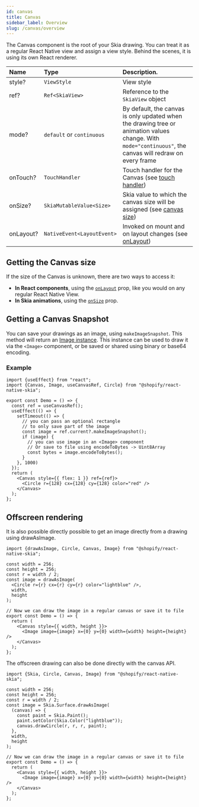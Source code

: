 ```yaml
---
id: canvas
title: Canvas
sidebar_label: Overview
slug: /canvas/overview
---
```


The Canvas component is the root of your Skia drawing.
You can treat it as a regular React Native view and assign a view style.
Behind the scenes, it is using its own React renderer.

| Name | Type     |  Description.    |
|:-----|:---------|:-----------------|
| style?   | `ViewStyle` | View style |
| ref?   | `Ref<SkiaView>` | Reference to the `SkiaView` object |
| mode?   | `default` or `continuous` | By default, the canvas is only updated when the drawing tree or animation values change. With `mode="continuous"`, the canvas will redraw on every frame |
| onTouch?    | `TouchHandler` | Touch handler for the Canvas (see [touch handler](/docs/animations/touch-events#usetouchhandler)) |
| onSize? | `SkiaMutableValue<Size>` | Skia value to which the canvas size will be assigned  (see [canvas size](/docs/animations/values#canvas-size)) |
| onLayout? | `NativeEvent<LayoutEvent>` | Invoked on mount and on layout changes (see [onLayout](https://reactnative.dev/docs/view#onlayout)) |

## Getting the Canvas size

If the size of the Canvas is unknown, there are two ways to access it:
  * **In React components**, using the [`onLayout`](https://reactnative.dev/docs/view#onlayout) prop, like you would on any regular React Native View. 
  * **In Skia animations**, using the [`onSize`](/docs/animations/values#canvas-size) prop.

## Getting a Canvas Snapshot

You can save your drawings as an image, using `makeImageSnapshot`. This method will return an [Image instance](/docs/images#instance-methods). This instance can be used to draw it via the `<Image>` component, or be saved or shared using binary or base64 encoding.

### Example

```tsx twoslash
import {useEffect} from "react";
import {Canvas, Image, useCanvasRef, Circle} from "@shopify/react-native-skia";

export const Demo = () => {
  const ref = useCanvasRef();
  useEffect(() => {
    setTimeout(() => {
      // you can pass an optional rectangle
      // to only save part of the image
      const image = ref.current?.makeImageSnapshot();
      if (image) {
        // you can use image in an <Image> component
        // Or save to file using encodeToBytes -> Uint8Array
        const bytes = image.encodeToBytes();
      }
    }, 1000)
  });
  return (
    <Canvas style={{ flex: 1 }} ref={ref}>
      <Circle r={128} cx={128} cy={128} color="red" />
    </Canvas>
  );
};
```

## Offscreen rendering

It is also possible directly possible to get an image directly from a drawing using drawAsImage.

```tsx twoslash
import {drawAsImage, Circle, Canvas, Image} from "@shopify/react-native-skia";

const width = 256;
const height = 256;
const r = width / 2;
const image = drawAsImage(
  <Circle r={r} cx={r} cy={r} color="lightblue" />,
  width,
  height
);

// Now we can draw the image in a regular canvas or save it to file
export const Demo = () => {
  return (
    <Canvas style={{ width, height }}>
      <Image image={image} x={0} y={0} width={width} height={height} />
    </Canvas>
  );
};
```

The offscreen drawing can also be done directly with the canvas API.

```tsx twoslash
import {Skia, Circle, Canvas, Image} from "@shopify/react-native-skia";

const width = 256;
const height = 256;
const r = width / 2;
const image = Skia.Surface.drawAsImage(
  (canvas) => {
    const paint = Skia.Paint();
    paint.setColor(Skia.Color("lightblue"));
    canvas.drawCircle(r, r, r, paint);
  },
  width,
  height
);

// Now we can draw the image in a regular canvas or save it to file
export const Demo = () => {
  return (
    <Canvas style={{ width, height }}>
      <Image image={image} x={0} y={0} width={width} height={height} />
    </Canvas>
  );
};
```


